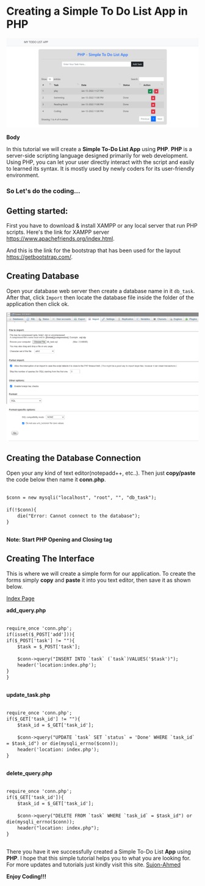 # Creating a Simple To Do List App in PHP
![](images/Screenshot.png)

<b>Body</b>

In this tutorial we will create a <b>Simple To-Do List App</b> using <b>PHP</b>. <b>PHP</b> is a server-side scripting language designed primarily for web development. Using PHP, you can let your user directly interact with the script and easily to learned its syntax. It is mostly used by newly coders for its user-friendly environment.

### So Let's do the coding...
## Getting started:

First you have to download & install XAMPP or any local server that run PHP scripts. Here's the link for XAMPP server <a target="_blank" href="https://www.apachefriends.org/index.html">https://www.apachefriends.org/index.html</a>.

And this is the link for the bootstrap that has been used for the layout <a target="_blank" href="https://getbootstrap.com/">https://getbootstrap.com/</a>.

## Creating Database

Open your database web server then create a database name in it <code>db_task</code>. After that, click <code>Import</code> then locate the database file inside the folder of the application then click ok.


![](images/localhost.png)

## Creating the Database Connection
Open your any kind of text editor(notepadd++, etc..). Then just <b>copy/paste</b> the code below then name it <b>conn.php</b>.



<pre>
<code>
$conn = new mysqli("localhost", "root", "", "db_task");

if(!$conn){
    die("Error: Cannot connect to the database");
}
</code>
</pre>

<b>Note: Start PHP Opening and Closing tag</b>

## Creating The Interface

This is where we will create a simple form for our application. To create the forms simply <b>copy</b> and <b>paste</b> it into you text editor, then save it as shown below.

<a target="_blank" href="https://github.com/Sujon-Ahmed/PHP-TODO-LIST/blob/main/index.php">Index Page</a>

<b>add_query.php</b>
<pre>
<code>
require_once 'conn.php';
if(isset($_POST['add'])){
if($_POST['task'] != ""){
    $task = $_POST['task'];

    $conn->query("INSERT INTO `task` (`task`)VALUES('$task')");
    header('location:index.php');
}
}
</code>
</pre>

<b>update_task.php</b>
<pre>
<code>
require_once 'conn.php';
if($_GET['task_id'] != ""){
    $task_id = $_GET['task_id'];

    $conn->query("UPDATE `task` SET `status` = 'Done' WHERE `task_id` = $task_id") or die(mysqli_errno($conn));
    header('location: index.php');
}
</code>
</pre>

<b>delete_query.php</b>
<pre>
<code>
require_once 'conn.php';
if($_GET['task_id']){
    $task_id = $_GET['task_id'];

    $conn->query("DELETE FROM `task` WHERE `task_id` = $task_id") or die(mysqli_errno($conn));
    header("location: index.php");
}	
</code>
</pre>


There you have it we successfully created a Simple To-Do List <b>App</b> using <b>PHP</b>. I hope that this simple tutorial helps you to what you are looking for. For more updates and tutorials just kindly visit this site.
<a target="_blank" href="https://github.com/Sujon-Ahmed">Sujon-Ahmed</a>

<b>Enjoy Coding!!!</b>

